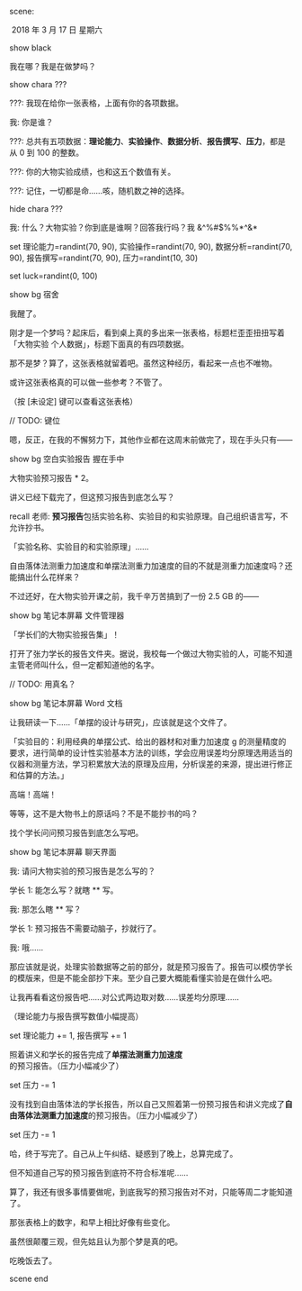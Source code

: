 scene:

​	2018 年 3 月 17 日 星期六

show black

我在哪？我是在做梦吗？

show chara ???

???: 我现在给你一张表格，上面有你的各项数据。

我: 你是谁？

???: 总共有五项数据：**理论能力**、**实验操作**、**数据分析**、**报告撰写**、**压力**，都是从 0 到 100 的整数。

???: 你的大物实验成绩，也和这五个数值有关。

???: 记住，一切都是命……咳，随机数之神的选择。

hide chara ???

我: 什么？大物实验？你到底是谁啊？回答我行吗？我 &^%#$%%\*^&\*

set 理论能力=randint(70, 90), 实验操作=randint(70, 90), 数据分析=randint(70, 90), 报告撰写=randint(70, 90), 压力=randint(10, 30)

set luck=randint(0, 100)

show bg 宿舍

我醒了。

刚才是一个梦吗？起床后，看到桌上真的多出来一张表格，标题栏歪歪扭扭写着「大物实验 个人数据」，标题下面真的有四项数据。

那不是梦？算了，这张表格就留着吧。虽然这种经历，看起来一点也不唯物。

或许这张表格真的可以做一些参考？不管了。

（按 [未设定] 键可以查看这张表格）

// TODO: 键位

嗯，反正，在我的不懈努力下，其他作业都在这周末前做完了，现在手头只有——

show bg 空白实验报告 握在手中

大物实验预习报告 * 2。

讲义已经下载完了，但这预习报告到底怎么写？

recall 老师: **预习报告**包括实验名称、实验目的和实验原理。自己组织语言写，不允许抄书。

「实验名称、实验目的和实验原理」……

自由落体法测重力加速度和单摆法测重力加速度的目的不就是测重力加速度吗？还能搞出什么花样来？

不过还好，在大物实验开课之前，我千辛万苦搞到了一份 2.5 GB 的——

show bg 笔记本屏幕 文件管理器

「学长们的大物实验报告集」！

打开了张力学长的报告文件夹。据说，我校每一个做过大物实验的人，可能不知道主管老师叫什么，但一定都知道他的名字。

// TODO: 用真名？

show bg 笔记本屏幕 Word 文档

让我研读一下……「单摆的设计与研究」，应该就是这个文件了。

「实验目的：利用经典的单摆公式、给出的器材和对重力加速度 g 的测量精度的要求，进行简单的设计性实验基本方法的训练，学会应用误差均分原理选用适当的仪器和测量方法，学习积累放大法的原理及应用，分析误差的来源，提出进行修正和估算的方法。」

高端！高端！

等等，这不是大物书上的原话吗？不是不能抄书的吗？

找个学长问问预习报告到底怎么写吧。

show bg 笔记本屏幕 聊天界面

我: 请问大物实验的预习报告是怎么写的？

学长 1: 能怎么写？就瞎 \*\* 写。

我: 那怎么瞎 \*\* 写？

学长 1: 预习报告不需要动脑子，抄就行了。

我: 哦……

那应该就是说，处理实验数据等之前的部分，就是预习报告了。报告可以模仿学长的模版来，但是不能全部抄下来。至少自己要大概能看懂实验是在做什么吧。

让我再看看这份报告吧……对公式两边取对数……误差均分原理……

（理论能力与报告撰写数值小幅提高）

set 理论能力 += 1, 报告撰写 += 1

照着讲义和学长的报告完成了**单摆法测重力加速度**的预习报告。（压力小幅减少了）

set 压力 -= 1

没有找到自由落体法的学长报告，所以自己又照着第一份预习报告和讲义完成了**自由落体法测重力加速度**的预习报告。（压力小幅减少了）

set 压力 -= 1

哈，终于写完了。自己从上午纠结、疑惑到了晚上，总算完成了。

但不知道自己写的预习报告到底符不符合标准呢……

算了，我还有很多事情要做呢，到底我写的预习报告对不对，只能等周二才能知道了。

那张表格上的数字，和早上相比好像有些变化。

虽然很颠覆三观，但先姑且认为那个梦是真的吧。

吃晚饭去了。

scene end